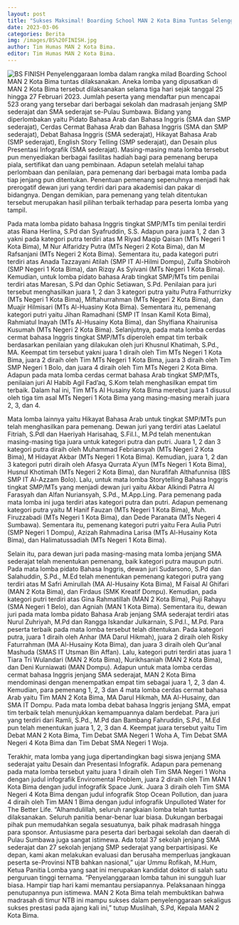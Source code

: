 ```yaml
---
layout: post
title: "Sukses Maksimal! Boarding School MAN 2 Kota Bima Tuntas Selenggarakan Lomba"
date: 2023-03-06
categories: Berita
img: /images/BS%20FINISH.jpg
author: Tim Humas MAN 2 Kota Bima.
editor: Tim Humas MAN 2 Kota Bima.
---
```


![BS FINISH](https://user-images.githubusercontent.com/124013543/223243279-6f80e755-368a-4df1-b82e-5ad350e96924.jpg)
Penyelenggaraan lomba dalam rangka milad Boarding School MAN 2 Kota Bima tuntas dilaksanakan. Aneka lomba yang dipusatkan di MAN 2 Kota Bima tersebut dilaksanakan selama tiga hari sejak tanggal 25 hingga 27 Februari 2023. Jumlah peserta yang mendaftar pun mencapai 523 orang yang tersebar dari berbagai sekolah dan madrasah jenjang SMP sederajat dan SMA sederajat se-Pulau Sumbawa.
Bidang yang diperlombakan yaitu Pidato Bahasa Arab dan Bahasa Inggris (SMA dan SMP sederajat), Cerdas Cermat Bahasa Arab dan Bahasa Inggris (SMA dan SMP sederajat), Debat Bahasa Inggris (SMA sederajat), Hikayat Bahasa Arab (SMP sederajat), English Story Telling (SMP sederajat), dan Desain plus Presentasi Infografik (SMA sederajat). Masing-masing mata lomba tersebut pun menyediakan berbagai fasilitas hadiah bagi para pemenang berupa piala, sertifikat dan uang pembinaan.
Adapun setelah melalui tahap perlombaan dan penilaian, para pemenang dari berbagai mata lomba pada tiap jenjang pun ditentukan. Penentuan pemenang sepenuhnya menjadi hak prerogatif dewan juri yang terdiri dari para akademisi dan pakar di bidangnya. Dengan demikian, para pemenang yang telah ditentukan tersebut merupakan hasil pilihan terbaik terhadap para peserta lomba yang tampil.

Pada mata lomba pidato bahasa Inggris tingkat SMP/MTs tim penilai terdiri atas Riana Herlina, S.Pd dan Syafruddin, S.S. Adapun para juara 1, 2 dan 3 yakni pada kategori putra terdiri atas M Riyad Maqip Qaisan (MTs Negeri 1 Kota Bima), M Nur Alfaridzy Putra (MTs Negeri 2 Kota Bima), dan M Rafsanjani (MTs Negeri 2 Kota Bima). Sementara itu, pada kategori putri terdiri atas Anada Tazzayani Atilah (SMP IT Al-Hilmi Dompu), Zulfa Shobiroh (SMP Negeri 1 Kota Bima), dan Rizqy As Syivani (MTs Negeri 1 Kota Bima).
Kemudian, untuk lomba pidato bahasa Arab tingkat SMP/MTs tim penilai terdiri atas Maresan, S.Pd dan Ophic Setiawan, S.Pd. Penilaian para juri tersebut menghasilkan juara 1, 2 dan 3 kategori putra yaitu Putra Fathurrizky (MTs Negeri 1 Kota Bima), Miftahurrahman (MTs Negeri 2 Kota Bima), dan Muajir Hilmisari (MTs Al-Huasiny Kota Bima).  Sementara itu, pemenang kategori putri yaitu Jihan Ramadhani (SMP IT Insan Kamil Kota Bima), Rahmiatul Inayah (MTs Al-Husainy Kota Bima), dan Shylfiana Khairunisa Kusumah (MTs Negeri 2 Kota Bima).
Selanjutnya, pada mata lomba cerdas cermat bahasa Inggris tingkat SMP/MTs diperoleh empat tim terbaik berdasarkan penilaian yang dilakukan oleh juri Khusnul Khatimah, S.Pd., MA. Keempat tim tersebut yakni juara 1 diraih oleh Tim MTs Negeri 1 Kota Bima, juara 2 diraih oleh Tim MTs Negeri 1 Kota Bima, juara 3 diraih oleh Tim SMP Negeri 1 Bolo, dan juara 4 diraih oleh Tim MTs Negeri 2 Kota Bima. Adapun pada mata lomba cerdas cermat bahasa Arab tingkat SMP/MTs, penilaian juri Al Habib Agil Fad’aq, S.Kom telah menghasilkan empat tim terbaik. Dalam hal ini, Tim MTs Al Husainy Kota Bima merebut juara 1 disusul oleh tiga tim asal MTs Negeri 1 Kota Bima yang masing-masing meraih juara 2, 3, dan 4. 

Mata lomba lainnya yaitu Hikayat Bahasa Arab untuk tingkat SMP/MTs pun telah menghasilkan para pemenang. Dewan juri yang terdiri atas Laelatul Fitriah, S.PdI dan Haeriyah Harisahaq, S.Fil.I., M.Pd telah menentukan masing-masing tiga juara untuk kategori putra dan putri. Juara 1, 2 dan 3 kategori putra diraih oleh Muhammad Febriansyah (MTs Negeri 2 Kota Bima), M Hidayat Akbar (MTs Negeri 1 Kota Bima). Kemudian, juara 1, 2 dan 3 kategori putri diraih oleh Afasya Qurrata A'yun (MTs Negeri 1 Kota Bima), Husnul Khotimah (MTs Negeri 2 Kota Bima), dan Nurafifah Althafunnisa (IBS SMP IT Al-Azzam Bolo).
Lalu, untuk mata lomba Storytelling Bahasa Inggris tingkat SMP/MTs yang menjadi dewan juri yaitu Akbar Alkindi Patrra Al Farasyah dan Alfan Nuriansyah, S.Pd., M.App.Ling. Para pemenang pada mata lomba ini juga terdiri atas kategori putra dan putri. Adapun pemenang kategori putra yaitu M Hanif Fauzan (MTs Negeri 1 Kota Bima), Muh. Firuzzabadi (MTs Negeri 1 Kota Bima), dan Dede Paranata (MTs Negeri 4 Sumbawa). Sementara itu, pemenang kategori putri yaitu Fera Aulia Putri (SMP Negeri 1 Dompu), Azizah Rahmadina Larisa (MTs Al-Husainy Kota Bima), dan Halimatussadiah (MTs Negeri 1 Kota Bima).

Selain itu, para dewan juri pada masing-masing mata lomba jenjang SMA sederajat telah menentukan pemenang, baik kategori putra maupun putri. Pada mata lomba pidato Bahasa Inggris, dewan juri Sudarsono, S.Pd dan Salahuddin, S.Pd., M.Ed telah menentukan pemenang kategori putra yang terdiri atas M Safri Amirullah (MA Al-Husainy Kota Bima), M Faisal Al Ghifari (MAN 2 Kota Bima), dan Firdaus (SMK Kreatif Dompu). Kemudian, pada kategori putri terdiri atas Gina Rahmatillah (MAN 2 Kota Bima), Puji Rahayu (SMA Negeri 1 Belo), dan Agniah (MAN 1 Kota Bima).
Sementara itu, dewan juri pada mata lomba pidato Bahasa Arab jenjang SMA sederajat terdiri atas Nurul Zuhriyah, M.Pd dan Rangga Iskandar Julkarnain, S.Pd.I., M.Pd. Para peserta terbaik pada mata lomba tersebut telah ditentukan. Pada kategori putra, juara 1 diraih oleh Anhar (MA Darul Hikmah), juara 2 diraih oleh Risky Faturrahman (MA Al-Husainy Kota Bima), dan juara 3 diraih oleh Qur’anal Mashuda (SMAS IT Utsman Bin Affan). Lalu, kategori putri terdiri atas juara 1 Tiara Tri Wulandari (MAN 2 Kota Bima), Nurikhsaniah (MAN 2 Kota Bima), dan Deni Kurniawati (MAN Dompu).
Adapun untuk mata lomba cerdas cermat bahasa Inggris jenjang SMA sederajat, MAN 2 Kota Bima mendominasi dengan menempatkan empat tim sebagai juara 1, 2, 3 dan 4. Kemudian, para pemenang 1, 2, 3 dan 4 mata lomba cerdas cermat bahasa Arab yaitu Tim MAN 2 Kota Bima, MA Darul Hikmah, MA Al-Husainy, dan SMA IT Dompu.
Pada mata lomba debat bahasa Inggris jenjang SMA, empat tim terbaik telah menunjukkan kemampuannya dalam berdebat. Para juri yang terdiri dari Ramli, S.Pd., M.Pd dan Bambang Fahruddin, S.Pd., M.Ed pun telah menentukan juara 1, 2, 3 dan 4. Keempat juara tersebut yaitu Tim Debat MAN 2 Kota Bima, Tim Debat SMA Negeri 1 Woha A, Tim Debat SMA Negeri 4 Kota Bima dan Tim Debat SMA Negeri 1 Woja.

Terakhir, mata lomba yang juga dipertandingkan bagi siswa jenjang SMA sederajat yaitu Desain dan Presentasi Infografik. Adapun para pemenang pada mata lomba tersebut yaitu juara 1 diraih oleh Tim SMA Negeri 1 Woha dengan judul infografik Enviromental Problem, juara 2 diraih oleh Tim MAN 1 Kota Bima dengan judul infografik Space Junk. Juara 3 diraih oleh Tim SMA Negeri 4 Kota Bima dengan judul infografik Stop Ocean Pollution, dan juara 4 diraih oleh Tim MAN 1 Bima dengan judul infografik Unpulloted Water for The Better Life.
“Alhamdulillah, seluruh rangkaian lomba telah tuntas dilaksanakan. Seluruh panitia benar-benar luar biasa. Dukungan berbagai pihak pun memudahkan segala sesuatunya, baik pihak madrasah hingga para sponsor. Antusiasme para peserta dari berbagai sekolah dan daerah di Pulau Sumbawa juga sangat istimewa. Ada total 37 sekolah jenjang SMA sederajat dan 27 sekolah jenjang SMP sederajat yang berpartisipasi. Ke depan, kami akan melakukan evaluasi dan berusaha memperluas jangkauan peserta se-Provinsi NTB bahkan nasional,” ujar Ummu Rofikah, M.Hum, Ketua Panitia Lomba yang saat ini merupakan kandidat doktor di salah satu perguruan tinggi ternama.
“Penyelanggaraan lomba tahun ini sungguh luar biasa. Hampir tiap hari kami memantau persiapannya. Pelaksanaan hingga penutupannya pun istimewa. MAN 2 Kota Bima telah membuktikan bahwa madrasah di timur NTB ini mampu sukses dalam penyelenggaraan sekaligus sukses prestasi pada ajang kali ini,” tutup Muslihah, S.Pd, Kepala MAN 2 Kota Bima.

